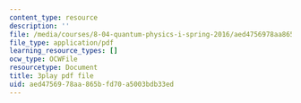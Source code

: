 ```yaml
---
content_type: resource
description: ''
file: /media/courses/8-04-quantum-physics-i-spring-2016/aed4756978aa865bfd70a5003bdb33ed_NwPOhzDPHKc.pdf
file_type: application/pdf
learning_resource_types: []
ocw_type: OCWFile
resourcetype: Document
title: 3play pdf file
uid: aed47569-78aa-865b-fd70-a5003bdb33ed
---
```

